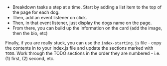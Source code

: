 - Breakdown tasks a step at a time. Start by adding a list item to the top of the page for each dog.
- Then, add an event listener on click.
- Then, in that event listener, just display the dogs name on the page.
- From there, you can build up the information on the card (add the image, then the bio, etc)

Finally, if you are really stuck, you can use the `index-starting.js` file - copy the contents in to your index.js file and update the sections marked with `TODO`. Work through the TODO sections in the order they are numbered - i.e. (1) first, (2) second, etc.
